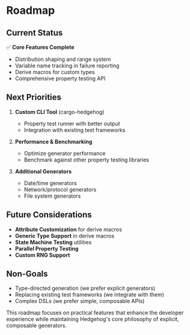 # Roadmap

## Current Status

✅ **Core Features Complete**
- Distribution shaping and range system
- Variable name tracking in failure reporting  
- Derive macros for custom types
- Comprehensive property testing API

## Next Priorities

1. **Custom CLI Tool** (cargo-hedgehog)
   - Property test runner with better output
   - Integration with existing test frameworks

2. **Performance & Benchmarking**
   - Optimize generator performance
   - Benchmark against other property testing libraries

3. **Additional Generators**
   - Date/time generators
   - Network/protocol generators
   - File system generators

## Future Considerations

- **Attribute Customization** for derive macros
- **Generic Type Support** in derive macros
- **State Machine Testing** utilities
- **Parallel Property Testing**
- **Custom RNG Support**

## Non-Goals

- Type-directed generation (we prefer explicit generators)
- Replacing existing test frameworks (we integrate with them)
- Complex DSLs (we prefer simple, composable APIs)

This roadmap focuses on practical features that enhance the developer experience while maintaining Hedgehog's core philosophy of explicit, composable generators.